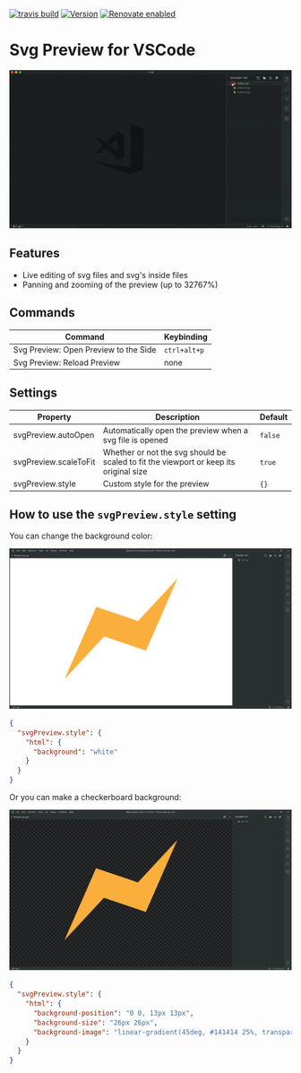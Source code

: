 [![travis build](https://img.shields.io/travis/com/SimonSiefke/vscode-svg-preview.svg)](https://travis-ci.com/SimonSiefke/vscode-svg-preview) [![Version](https://vsmarketplacebadge.apphb.com/version/SimonSiefke.svg-preview.svg)](https://marketplace.visualstudio.com/items?itemName=SimonSiefke.svg-preview) [![Renovate enabled](https://img.shields.io/badge/renovate-enabled-brightgreen.svg)](https://renovatebot.com/)

# Svg Preview for VSCode

![demo](https://github.com/SimonSiefke/vscode-svg-preview/raw/master/./demo_images/demo.gif)

<!-- TODO better demo gif -->
<!-- TODO need to figure out why animation is restarted so often / prevent unnecessary updates -->
<!-- TODO update content when just opened / handle active text editor before extension is activated-->
<!-- TODO vscode live share -->
<!-- TODO don't zoom/pan outside of the window -->
<!-- TODO improve external css -->
<!-- TODO add tests -->
<!-- TODO bug with commented out </svg> inside html/js etc -->
<!-- TODO sometimes buggy when new version is installed -->
<!-- TODO bug: when deleted file and open another file, preview is not updated -->
<!-- TODO feature idea: zoom with ctrl+arrow key up/down -->
<!-- TODO bug: no reset preview icon when only preview is open -->
<!-- TODO doesn't work with emmet:increment (only works when cursor is moved afterwards) -->
<!-- TODO thinner icons (because of new vscode icons) -->
<!-- TODO infinite zoom -->
<!-- TODO still open a new tab when the tab is left and hidden -->
<!-- TODO fix themify icons -->
<!-- TODO always scaleToFit -->
<!-- TODO rename style.body to style.html or vice versa (currently the setting is names style.html but in the code it is referred to as style.body) -->

## Features

- Live editing of svg files and svg's inside files
- Panning and zooming of the preview (up to 32767%)

## Commands

| Command                               | Keybinding   |
| ------------------------------------- | ------------ |
| Svg Preview: Open Preview to the Side | `ctrl+alt+p` |
| Svg Preview: Reload Preview           | none         |

## Settings

| Property              | Description                                                                           | Default |
| --------------------- | ------------------------------------------------------------------------------------- | ------- |
| svgPreview.autoOpen   | Automatically open the preview when a svg file is opened                              | `false` |
| svgPreview.scaleToFit | Whether or not the svg should be scaled to fit the viewport or keep its original size | `true`  |
| svgPreview.style      | Custom style for the preview                                                          | `{}`    |

## How to use the `svgPreview.style` setting

You can change the background color:

![demo of the svg preview with white background](https://github.com/SimonSiefke/vscode-svg-preview/raw/master/./demo_images/demo_white_background.png)

```json
{
  "svgPreview.style": {
    "html": {
      "background": "white"
    }
  }
}
```

Or you can make a checkerboard background:

![demo of the svg preview with a checkerboard pattern background](https://github.com/SimonSiefke/vscode-svg-preview/raw/master/./demo_images/demo_checkerboard_background.png)

```json
{
  "svgPreview.style": {
    "html": {
      "background-position": "0 0, 13px 13px",
      "background-size": "26px 26px",
      "background-image": "linear-gradient(45deg, #141414 25%, transparent 25%, transparent 75%, #141414 75%, #141414), linear-gradient(45deg, #141414 25%, transparent 25%, transparent 75%, #141414 75%, #141414)"
    }
  }
}
```
